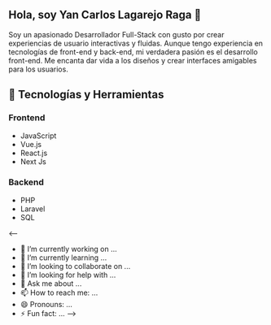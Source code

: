 ## Hola, soy Yan Carlos Lagarejo Raga 🌱 

Soy un apasionado Desarrollador Full-Stack con gusto por crear experiencias de usuario interactivas y fluidas. Aunque tengo experiencia en tecnologías de front-end y back-end, mi verdadera pasión es el desarrollo front-end. Me encanta dar vida a los diseños y crear interfaces amigables para los usuarios.

## 🔧 Tecnologías y Herramientas

### Frontend

- JavaScript
- Vue.js
- React.js
- Next Js

### Backend

- PHP
- Laravel
- SQL
  
<--
- 🔭 I’m currently working on ...
- 🌱 I’m currently learning ...
- 👯 I’m looking to collaborate on ...
- 🤔 I’m looking for help with ...
- 💬 Ask me about ...
- 📫 How to reach me: ...
- 😄 Pronouns: ...
- ⚡ Fun fact: ...
-->
